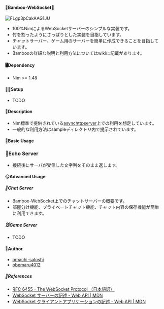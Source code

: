#### 🐼Bamboo-WebSocket🌿
![FLgp3pCakAAG1JU](https://user-images.githubusercontent.com/88951380/158893548-13a50cea-92ff-4506-acb8-202e5e5e317e.png)

* 100%NimによるWebSocketサーバーのシンプルな実装です。
* 竹を割ったようにさっぱりとした実装を目指しています。
* チャットサーバー、ゲーム用のサーバーを簡単に作成できることを目指しています。
* Bambooの詳細な説明と利用方法についてはwikiに記載があります。

#### 🖥Dependency
* Nim >= 1.48

#### 👩‍💻Setup
* TODO

#### 🤔Description
* Nim標準で提供されている[asynchttpserver](https://nim-lang.org/docs/asynchttpserver.html)上での利用を想定しています。
* 一般的な利用方法はsampleディレクトリ内で提示されています。

#### 🤙Basic Usage
### 🐥Echo Server
* 接続後にサーバが受信した文字列をそのまま返します。

#### 😏Advanced Usage
##### 🐄Chat Server
* Bamboo-WebSocket上でのチャットサーバーの概要です。
* 部屋分け機能、プライベートチャット機能、チャット内容の保存機能が簡単に利用できます。

##### 🐭Game Server
* TODO

#### 📝Author
* [omachi-satoshi](https://github.com/omachi-satoshi)
* [obemaru4012](https://github.com/obemaru4012)

##### 📖References
* [RFC 6455 - The WebSocket Protocol （日本語訳）](https://triple-underscore.github.io/RFC6455-ja.html)
* [WebSocket サーバーの記述 - Web API | MDN](https://developer.mozilla.org/ja/docs/Web/API/WebSockets_API/Writing_WebSocket_servers)
* [WebSocket クライアントアプリケーションの記述 - Web API | MDN](https://developer.mozilla.org/ja/docs/Web/API/WebSockets_API/Writing_WebSocket_client_applications)
